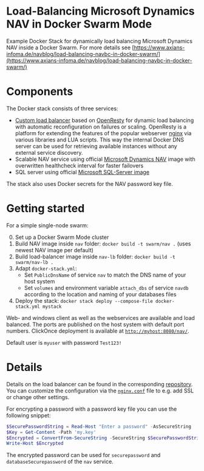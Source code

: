 Load-Balancing Microsoft Dynamics NAV in Docker Swarm Mode
===

Example Docker Stack for dynamically load balancing Microsoft Dynamics NAV inside a Docker Swarm. For more details see [https://www.axians-infoma.de/navblog/load-balancing-navbc-in-docker-swarm/](https://www.axians-infoma.de/navblog/load-balancing-navbc-in-docker-swarm/)

# Components

The Docker stack consists of three services: 
- [Custom load balancer](https://github.com/lippertmarkus/windows-swarm-lb) based on [OpenResty](https://openresty.org/en/) for dynamic load balancing with automatic reconfiguration on failures or scaling. OpenResty is a platform for extending the features of the popular webserver [nginx](https://nginx.org) via various libraries and LUA scripts. This way the internal Docker DNS server can be used for retrieving available instances without any external service discovery.
- Scalable NAV service using official [Microsoft Dynamics NAV](https://store.docker.com/community/images/microsoft/dynamics-nav) image with overwritten healthcheck interval for faster failovers
- SQL server using official [Microsoft SQL-Server image](https://store.docker.com/community/images/microsoft/mssql-server-windows-express)

The stack also uses Docker secrets for the NAV password key file.

# Getting started

For a simple single-node swarm:

0. Set up a Docker Swarm Mode cluster
1. Build NAV image inside `nav` folder: `docker build -t swarm/nav .` (uses newest NAV image per default)
2. Build load-balancer image inside `nav-lb` folder: `docker build -t swarm/nav-lb .`
3. Adapt `docker-stack.yml`:
   - Set `PublicDnsName` of service `nav` to match the DNS name of your host system
   - Set `volumes` and environment variable `attach_dbs` of service `navdb` according to the location and naming of your databases files
4. Deploy the stack: `docker stack deploy --compose-file docker-stack.yml mystack`

Web- and windows client as well as the webservices are available and load balanced. The ports are published on the host system with default port numbers. ClickOnce deployment is available at [`http://myhost:8080/nav/`](http://myhostsys:8080/nav/).

Default user is `myuser` with password `Test123!`

# Details

Details on the load balancer can be found in the corresponding [repository](https://github.com/lippertmarkus/windows-swarm-lb). You can customize the configuration via the [`nginx.conf`](./nav-lb/nginx.conf) file to e.g. add SSL or change other settings. 

For encrypting a password with a password key file you can use the following snippet:
```powershell
$SecurePasswordString = Read-Host "Enter a password" -AsSecureString
$Key = Get-Content -Path 'my.key'
$Encrypted = ConvertFrom-SecureString -SecureString $SecurePasswordString -Key $Key
Write-Host $Encrypted
```
The encrypted password can be used for `securepassword` and `databaseSecurepassword` of the `nav` service.
